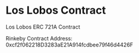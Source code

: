 # Los Lobos Contract
Los Lobos ERC 721A Contract

Rinkeby Contract Address: 0xcf2f062218D3283aE21A914fcdbee79f46d4426F
